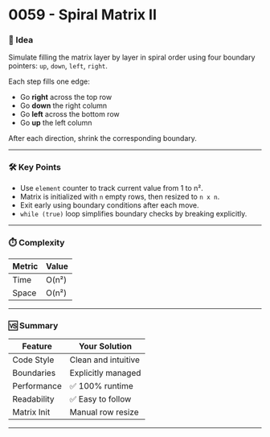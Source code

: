 # 0059 - Spiral Matrix II

### 🧠 Idea  
Simulate filling the matrix layer by layer in spiral order using four boundary pointers: `up`, `down`, `left`, `right`.

Each step fills one edge:
- Go **right** across the top row
- Go **down** the right column
- Go **left** across the bottom row
- Go **up** the left column

After each direction, shrink the corresponding boundary.

---

### 🛠️ Key Points  
- Use `element` counter to track current value from 1 to n².
- Matrix is initialized with `n` empty rows, then resized to `n x n`.
- Exit early using boundary conditions after each move.
- `while (true)` loop simplifies boundary checks by breaking explicitly.

---

### ⏱️ Complexity

| Metric     | Value     |
|------------|-----------|
| Time       | O(n²)     |
| Space      | O(n²)     |

---

### 🆚 Summary

| Feature         | Your Solution       |
|------------------|---------------------|
| Code Style       | Clean and intuitive |
| Boundaries       | Explicitly managed  |
| Performance      | ✅ 100% runtime     |
| Readability      | ✅ Easy to follow   |
| Matrix Init      | Manual row resize   |

---
